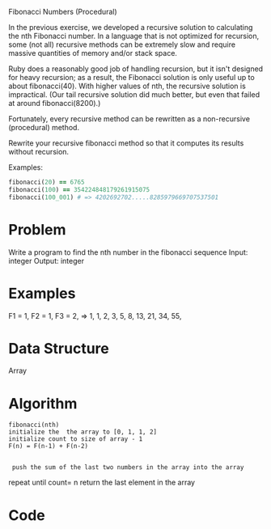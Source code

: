 Fibonacci Numbers (Procedural)

In the previous exercise, we developed a recursive solution to calculating the nth Fibonacci number. In a language that is not optimized for recursion, some (not all) recursive methods can be extremely slow and require massive quantities of memory and/or stack space.

Ruby does a reasonably good job of handling recursion, but it isn't designed for heavy recursion; as a result, the Fibonacci solution is only useful up to about fibonacci(40). With higher values of nth, the recursive solution is impractical. (Our tail recursive solution did much better, but even that failed at around fibonacci(8200).)

Fortunately, every recursive method can be rewritten as a non-recursive (procedural) method.

Rewrite your recursive fibonacci method so that it computes its results without recursion.

Examples:
```ruby
fibonacci(20) == 6765
fibonacci(100) == 354224848179261915075
fibonacci(100_001) # => 4202692702.....8285979669707537501
```



  # Problem
  Write a program to find the nth number in the fibonacci sequence
  Input: integer
  Output: integer

 

  # Examples
 F1 = 1, F2 = 1, F3 = 2, => 1, 1, 2, 3, 5, 8, 13, 21, 34, 55,  

  # Data Structure
  Array




  # Algorithm
    fibonacci(nth)
    initialize the  the array to [0, 1, 1, 2]
    initialize count to size of array - 1
    F(n) = F(n-1) + F(n-2)

    
     push the sum of the last two numbers in the array into the array
repeat until count= n
return the last element in the array

  # Code
